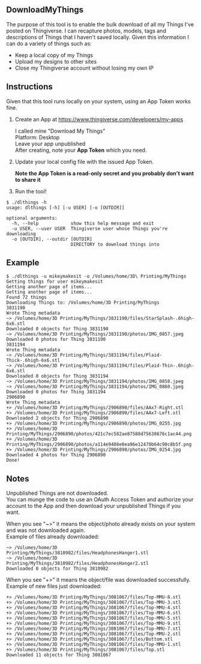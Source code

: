 ## DownloadMyThings

The purpose of this tool is to enable the bulk download of all my Things I've posted on Thingiverse.  I can recapture photos, models, tags and descriptions of Things that I haven't saved locally.  Given this information I can do a variety of things such as:

* Keep a local copy of my Things
* Upload my designs to other sites
* Close my Thingiverse account without losing my own IP

## Instructions

Given that this tool runs locally on your system, using an App Token works fine.

1. Create an App at https://www.thingiverse.com/developers/my-apps

   I called mine "Download My Things"  
   Platform: Desktop  
   Leave your app unpublished  
   After creating, note your **App Token** which you need.

2. Update your local config file with the issued App Token.

   **Note the App Token is a read-only secret and you probably don't want to share it**

3. Run the tool!

```
$ ./dlthings -h
usage: dlthings [-h] [-u USER] [-o [OUTDIR]]

optional arguments:
  -h, --help            show this help message and exit
  -u USER, --user USER  Thingiverse user whose Things you're downloading
  -o [OUTDIR], --outdir [OUTDIR]
                        DIRECTORY to download things into
```

## Example

```
$ ./dlthings -u mikeymakesit -o /Volumes/home/3D\ Printing/MyThings
Getting things for user mikeymakesit
Getting another page of items...
Getting another page of items...
Found 72 things
Downloading Things to: /Volumes/home/3D Printing/MyThings
3831190
Wrote Thing metadata
~> /Volumes/home/3D Printing/MyThings/3831190/files/StarSplash-.6high-6x6.stl
Downloaded 0 objects for Thing 3831190
~> /Volumes/home/3D Printing/MyThings/3831190/photos/IMG_0857.jpeg
Downloaded 0 photos for Thing 3831190
3831194
Wrote Thing metadata
~> /Volumes/home/3D Printing/MyThings/3831194/files/Plaid-Thick-.6high-6x6.stl
~> /Volumes/home/3D Printing/MyThings/3831194/files/Plaid-Thin-.6high-6x6.stl
Downloaded 0 objects for Thing 3831194
~> /Volumes/home/3D Printing/MyThings/3831194/photos/IMG_0858.jpeg
~> /Volumes/home/3D Printing/MyThings/3831194/photos/IMG_0860.jpeg
Downloaded 0 photos for Thing 3831194
2906890
Wrote Thing metadata
+> /Volumes/home/3D Printing/MyThings/2906890/files/AAx7-Right.stl
+> /Volumes/home/3D Printing/MyThings/2906890/files/AAx7-Left.stl
Downloaded 2 objects for Thing 2906890
+> /Volumes/home/3D Printing/MyThings/2906890/photos/IMG_0255.jpg
+> /Volumes/home/3D Printing/MyThings/2906890/photos/421c7ec582ae87588d75638676c1ac44.png
+> /Volumes/home/3D Printing/MyThings/2906890/photos/a114e9408e0ea96e12470b64c90c8b5f.png
+> /Volumes/home/3D Printing/MyThings/2906890/photos/IMG_0254.jpg
Downloaded 4 photos for Thing 2906890
Done!
```

## Notes

Unpublished Things are not downloaded.  
You can munge the code to use an OAuth Access Token and authorize your account to the App and then download your unpublished Things if you want.

When you see "~>" it means the object/photo already exists on your system and was not downloaded again.  
Example of files already downloaded:

```
~> /Volumes/home/3D Printing/MyThings/3810982/files/HeadphonesHanger1.stl
~> /Volumes/home/3D Printing/MyThings/3810982/files/HeadphonesHanger2.stl
Downloaded 0 objects for Thing 3810982
```

When you see "+>" it means the object/file was downloaded successfully.  
Example of new files just downloaded:

```
+> /Volumes/home/3D Printing/MyThings/3081067/files/Top-MMU-8.stl
+> /Volumes/home/3D Printing/MyThings/3081067/files/Top-MMU-3.stl
+> /Volumes/home/3D Printing/MyThings/3081067/files/Top-MMU-4.stl
+> /Volumes/home/3D Printing/MyThings/3081067/files/Top-MMU-6.stl
+> /Volumes/home/3D Printing/MyThings/3081067/files/Top-MMU-5.stl
+> /Volumes/home/3D Printing/MyThings/3081067/files/Top-MMU-9.stl
+> /Volumes/home/3D Printing/MyThings/3081067/files/Top-MMU-7.stl
+> /Volumes/home/3D Printing/MyThings/3081067/files/Top-MMU-2.stl
+> /Volumes/home/3D Printing/MyThings/3081067/files/Bottom.stl
+> /Volumes/home/3D Printing/MyThings/3081067/files/Top-MMU-1.stl
+> /Volumes/home/3D Printing/MyThings/3081067/files/Top.stl
Downloaded 11 objects for Thing 3081067
```


